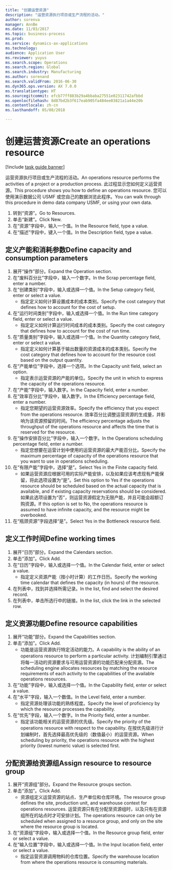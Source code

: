 ```yaml
--- 
title: "创建运营资源"
description: "运营资源执行项目或生产流程的活动。"
author: sorenva
manager: AnnBe
ms.date: 11/03/2017
ms.topic: business-process
ms.prod: 
ms.service: dynamics-ax-applications
ms.technology: 
audience: Application User
ms.reviewer: yuyus
ms.search.scope: Operations
ms.search.region: Global
ms.search.industry: Manufacturing
ms.author: sorenand
ms.search.validFrom: 2016-06-30
ms.dyn365.ops.version: AX 7.0.0
ms.translationtype: HT
ms.sourcegitcommit: efcb77ff883b29a4bbaba27551e02311742afbbd
ms.openlocfilehash: 8d87bd2b3f617eab905fa484ee03821a1a44e20b
ms.contentlocale: zh-cn
ms.lasthandoff: 05/08/2018

---
```

# <a name="create-an-operations-resource"></a><span data-ttu-id="ec04c-103">创建运营资源</span><span class="sxs-lookup"><span data-stu-id="ec04c-103">Create an operations resource</span></span>

[!include [task guide banner](../../includes/task-guide-banner.md)]

<span data-ttu-id="ec04c-104">运营资源执行项目或生产流程的活动。</span><span class="sxs-lookup"><span data-stu-id="ec04c-104">An operations resource performs the activities of a project or a production process.</span></span> <span data-ttu-id="ec04c-105">此过程显示您如何定义运营资源。</span><span class="sxs-lookup"><span data-stu-id="ec04c-105">This procedure shows you how to define an operations resource.</span></span> <span data-ttu-id="ec04c-106">您可以使用演示数据公司 USMF 或您自己的数据浏览此程序。</span><span class="sxs-lookup"><span data-stu-id="ec04c-106">You can walk through this procedure in demo data company USMF, or using your own data.</span></span>

1. <span data-ttu-id="ec04c-107">转到“资源”。</span><span class="sxs-lookup"><span data-stu-id="ec04c-107">Go to Resources.</span></span>
2. <span data-ttu-id="ec04c-108">单击“新建”。</span><span class="sxs-lookup"><span data-stu-id="ec04c-108">Click New.</span></span>
3. <span data-ttu-id="ec04c-109">在“资源”字段中，输入一个值。</span><span class="sxs-lookup"><span data-stu-id="ec04c-109">In the Resource field, type a value.</span></span>
4. <span data-ttu-id="ec04c-110">在“描述”字段中，键入一个值。</span><span class="sxs-lookup"><span data-stu-id="ec04c-110">In the Description field, type a value.</span></span>

## <a name="define-capacity-and-consumption-parameters"></a><span data-ttu-id="ec04c-111">定义产能和消耗参数</span><span class="sxs-lookup"><span data-stu-id="ec04c-111">Define capacity and consumption parameters</span></span>
1. <span data-ttu-id="ec04c-112">展开“操作”部分。</span><span class="sxs-lookup"><span data-stu-id="ec04c-112">Expand the Operation section.</span></span>
2. <span data-ttu-id="ec04c-113">在“废料百分比”字段中，输入一个数字。</span><span class="sxs-lookup"><span data-stu-id="ec04c-113">In the Scrap percentage field, enter a number.</span></span>
3. <span data-ttu-id="ec04c-114">在“创建类别”字段中，输入或选择一个值。</span><span class="sxs-lookup"><span data-stu-id="ec04c-114">In the Setup category field, enter or select a value.</span></span>
    * <span data-ttu-id="ec04c-115">指定定义如何计算设置成本的成本类别。</span><span class="sxs-lookup"><span data-stu-id="ec04c-115">Specify the cost category that defines how to account for the cost of setup.</span></span>  
4. <span data-ttu-id="ec04c-116">在“运行时间类别”字段中，输入或选择一个值。</span><span class="sxs-lookup"><span data-stu-id="ec04c-116">In the Run time category field, enter or select a value.</span></span>
    * <span data-ttu-id="ec04c-117">指定定义如何计算运行时间成本的成本类别。</span><span class="sxs-lookup"><span data-stu-id="ec04c-117">Specify the cost category that defines how to account for the cost of run time.</span></span>  
5. <span data-ttu-id="ec04c-118">在“质量类别”字段中，输入或选择一个值。</span><span class="sxs-lookup"><span data-stu-id="ec04c-118">In the Quantity category field, enter or select a value.</span></span>
    * <span data-ttu-id="ec04c-119">指定定义如何计算基于输出数量的资源成本的成本类别。</span><span class="sxs-lookup"><span data-stu-id="ec04c-119">Specify the cost category that defines how to account for the resource cost based on the output quantity.</span></span>  
6. <span data-ttu-id="ec04c-120">在“产能单位”字段中，选择一个选项。</span><span class="sxs-lookup"><span data-stu-id="ec04c-120">In the Capacity unit field, select an option.</span></span>
    * <span data-ttu-id="ec04c-121">指定表示运营资源的产能的单位。</span><span class="sxs-lookup"><span data-stu-id="ec04c-121">Specify the unit in which to express the capacity of the operations resource.</span></span>  
7. <span data-ttu-id="ec04c-122">在“产能”字段中，输入数字。</span><span class="sxs-lookup"><span data-stu-id="ec04c-122">In the Capacity field, enter a number.</span></span>
8. <span data-ttu-id="ec04c-123">在“效率百分比”字段中，输入数字。</span><span class="sxs-lookup"><span data-stu-id="ec04c-123">In the Efficiency percentage field, enter a number.</span></span>
    * <span data-ttu-id="ec04c-124">指定您期望的运营资源效率。</span><span class="sxs-lookup"><span data-stu-id="ec04c-124">Specify the efficiency that you expect from the operations resource.</span></span> <span data-ttu-id="ec04c-125">效率百分比调整运营资源的生成量，并影响为该资源预留的时间。</span><span class="sxs-lookup"><span data-stu-id="ec04c-125">The efficiency percentage adjusts the throughput of the operations resource and affects the time that is reserved for the resource.</span></span>  
9. <span data-ttu-id="ec04c-126">在“操作安排百分比”字段中，输入一个数字。</span><span class="sxs-lookup"><span data-stu-id="ec04c-126">In the Operations scheduling percentage field, enter a number.</span></span>
    * <span data-ttu-id="ec04c-127">指定您想要在运营计划中使用的运营资源的最大产能百分比。</span><span class="sxs-lookup"><span data-stu-id="ec04c-127">Specify the maximum percentage of capacity of the operations resource that you want to use in operations scheduling.</span></span>  
10. <span data-ttu-id="ec04c-128">在“有限产能”字段中，选择“是”。</span><span class="sxs-lookup"><span data-stu-id="ec04c-128">Select Yes in the Finite capacity field.</span></span>
    * <span data-ttu-id="ec04c-129">如果运营资源应根据可用的实际产能安排，以及如果应该考虑现有产能保留，将此选项设置为“是”。</span><span class="sxs-lookup"><span data-stu-id="ec04c-129">Set this option to Yes if the operations resource should be scheduled based on the actual capacity that is available, and if existing capacity reservations should be considered.</span></span> <span data-ttu-id="ec04c-130">如果此选项设置为“否”，则运营资源假定为无限产能，并且可能会超额订购资源。</span><span class="sxs-lookup"><span data-stu-id="ec04c-130">If this option is set to No, the operations resource is assumed to have infinite capacity, and the resource might be overbooked.</span></span>  
11. <span data-ttu-id="ec04c-131">在“瓶颈资源”字段选择“是”。</span><span class="sxs-lookup"><span data-stu-id="ec04c-131">Select Yes in the Bottleneck resource field.</span></span>

## <a name="define-working-times"></a><span data-ttu-id="ec04c-132">定义工作时间</span><span class="sxs-lookup"><span data-stu-id="ec04c-132">Define working times</span></span>
1. <span data-ttu-id="ec04c-133">展开“日历”部分。</span><span class="sxs-lookup"><span data-stu-id="ec04c-133">Expand the Calendars section.</span></span>
2. <span data-ttu-id="ec04c-134">单击“添加”。</span><span class="sxs-lookup"><span data-stu-id="ec04c-134">Click Add.</span></span>
3. <span data-ttu-id="ec04c-135">在“日历”字段中，输入或选择一个值。</span><span class="sxs-lookup"><span data-stu-id="ec04c-135">In the Calendar field, enter or select a value.</span></span>
    * <span data-ttu-id="ec04c-136">指定定义资源产能（按小时计算）的工作日历。</span><span class="sxs-lookup"><span data-stu-id="ec04c-136">Specify the working time calendar that defines the capacity (in hours) of the resource.</span></span>  
4. <span data-ttu-id="ec04c-137">在列表中，找到并选择所需记录。</span><span class="sxs-lookup"><span data-stu-id="ec04c-137">In the list, find and select the desired record.</span></span>
5. <span data-ttu-id="ec04c-138">在列表中，单击所选行中的链接。</span><span class="sxs-lookup"><span data-stu-id="ec04c-138">In the list, click the link in the selected row.</span></span>

## <a name="define-resource-capabilities"></a><span data-ttu-id="ec04c-139">定义资源功能</span><span class="sxs-lookup"><span data-stu-id="ec04c-139">Define resource capabilities</span></span>
1. <span data-ttu-id="ec04c-140">展开“功能”部分。</span><span class="sxs-lookup"><span data-stu-id="ec04c-140">Expand the Capabilities section.</span></span>
2. <span data-ttu-id="ec04c-141">单击“添加”。</span><span class="sxs-lookup"><span data-stu-id="ec04c-141">Click Add.</span></span>
    * <span data-ttu-id="ec04c-142">功能是运营资源执行特定活动的能力。</span><span class="sxs-lookup"><span data-stu-id="ec04c-142">A capability is the ability of an operations resource to perform a particular activity.</span></span> <span data-ttu-id="ec04c-143">计划编制引擎通过将每一活动的资源要求与可用运营资源的功能匹配来分配资源。</span><span class="sxs-lookup"><span data-stu-id="ec04c-143">The scheduling engine allocates resources by matching the resource requirements of each activity to the capabilities of the available operations resources.</span></span>  
3. <span data-ttu-id="ec04c-144">在“功能”字段中，输入或选择一个值。</span><span class="sxs-lookup"><span data-stu-id="ec04c-144">In the Capability field, enter or select a value.</span></span>
4. <span data-ttu-id="ec04c-145">在“水平”字段，输入一个数值。</span><span class="sxs-lookup"><span data-stu-id="ec04c-145">In the Level field, enter a number.</span></span>
    * <span data-ttu-id="ec04c-146">指定资源处理该功能的熟练程度。</span><span class="sxs-lookup"><span data-stu-id="ec04c-146">Specify the level of proficiency by which the resource processes the capability.</span></span>  
5. <span data-ttu-id="ec04c-147">在“优先”字段，输入一个数字。</span><span class="sxs-lookup"><span data-stu-id="ec04c-147">In the Priority field, enter a number.</span></span>
    * <span data-ttu-id="ec04c-148">指定该功能相关的运营资源的优先级。</span><span class="sxs-lookup"><span data-stu-id="ec04c-148">Specify the priority of the operations resource with respect to the capability.</span></span> <span data-ttu-id="ec04c-149">在按优先级进行计划编制时，首先选择最高优先级的（数值最小）的运营资源。</span><span class="sxs-lookup"><span data-stu-id="ec04c-149">When scheduling by priority, the operations resource with the highest priority (lowest numeric value) is selected first.</span></span>  

## <a name="assign-resource-to-resource-group"></a><span data-ttu-id="ec04c-150">分配资源给资源组</span><span class="sxs-lookup"><span data-stu-id="ec04c-150">Assign resource to resource group</span></span>
1. <span data-ttu-id="ec04c-151">展开“资源组”部分。</span><span class="sxs-lookup"><span data-stu-id="ec04c-151">Expand the Resource groups section.</span></span>
2. <span data-ttu-id="ec04c-152">单击“添加”。</span><span class="sxs-lookup"><span data-stu-id="ec04c-152">Click Add.</span></span>
    * <span data-ttu-id="ec04c-153">资源组定义运营资源的站点、生产单位和仓库环境。</span><span class="sxs-lookup"><span data-stu-id="ec04c-153">The resource group defines the site, production unit, and warehouse context for operations resources.</span></span> <span data-ttu-id="ec04c-154">运营资源只有在分配至资源组时，以及只有在资源组所在的站点时才可安排计划。</span><span class="sxs-lookup"><span data-stu-id="ec04c-154">The operations resource can only be scheduled when assigned to a resource group, and only on the site where the resource group is located.</span></span>  
3. <span data-ttu-id="ec04c-155">在“资源组”字段中，输入或选择一个值。</span><span class="sxs-lookup"><span data-stu-id="ec04c-155">In the Resource group field, enter or select a value.</span></span>
4. <span data-ttu-id="ec04c-156">在“输入位置”字段中，输入或选择一个值。</span><span class="sxs-lookup"><span data-stu-id="ec04c-156">In the Input location field, enter or select a value.</span></span>
    * <span data-ttu-id="ec04c-157">指定运营资源调用物料的仓库位置。</span><span class="sxs-lookup"><span data-stu-id="ec04c-157">Specify the warehouse location from where the operations resource is consuming materials.</span></span>  


